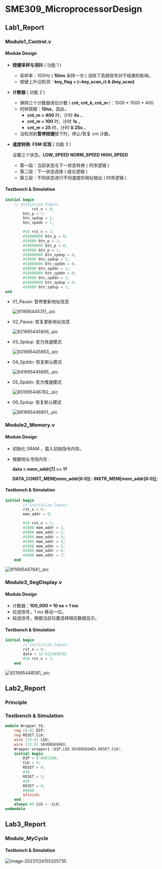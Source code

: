 # SME309_MicroprocessorDesign

## Lab1_Report

### Module1_Control.v

#### Module Design

* **按键采样与消抖** ( 功能 1 )
  * 采样率：100Hz ( **10ms** 采样一次 ) 消除了高频信号对于结果的影响。
  * 按键上升沿检测：**key_flag = (~key_scan_r) & (key_scan)**

* **计数器** ( 功能 2 )

  * 保持三个计数器进位计数 ( **cnt, cnt_k, cnt_m** )：1000 * 1000 * 400 
  * 时钟周期：**10ns**。因此，
    * **cnt_m = 400** 时，计时 **4s** 。
    * **cnt_m = 100** 时，计时 **1s** 。
    * **cnt_m = 25** 时，计时 **0.25s** 。
  * 当检测到**暂停按键**按下时，停止/恢复 cnt 计数。

* **速度转换: FSM 实现** ( 功能 3 )

  设置三个状态，**LOW_SPEED NORM_SPEED HIGH_SPEED**

  * 第一段：当前状态与下一状态转换 ( 时序逻辑 )
  * 第二段：下一状态选择 ( 组合逻辑 )
  * 第三段：不同状态进行不同速度的地址输出 ( 时序逻辑 )

#### Testbench & Simulation

```verilog
initial begin
  	// Initialize Inputs
  			rst_n = 0;
        btn_p = 1;
        btn_spdup = 1;
        btn_spddn = 1;

        #10 rst_n = 1;
        #10000000 btn_p = 0;
        #10000 btn_p = 1;
        #10000000 btn_p = 0;
        #10000 btn_p = 1;
        #10000000 btn_spdup = 0;
        #10000 btn_spdup = 1;
        #10000000 btn_spddn = 0;
        #10000 btn_spddn = 1;
        #10000000 btn_spddn = 0;
        #10000 btn_spddn = 1;
        #10000000 btn_spdup = 0;
        #10000 btn_spdup = 1;
end
```

* 01_Pause: 暂停更新地址信息

  ![811695445311_.pic](Lab1/picture/811695445311_.pic.jpg)

* 02_Pause: 恢复更新地址信息

  ![821695445806_.pic](/Lab1/picture/821695445806_.pic.jpg)

* 03_Spdup: 变为快速模式

  ![831695445863_.pic](Lab1/picture/831695445863_.pic.jpg)

* 04_Spddn: 恢复默认模式

  ![841695445895_.pic](Lab1/picture/841695445895_.pic.jpg)

* 05_Spddn: 变为慢速模式

  ![851695446782_.pic](Lab1/picture/851695446782_.pic.jpg)

* 06_Spdup: 恢复默认模式

  ![861695446801_.pic](Lab1/picture/861695446801_.pic.jpg)

### Module2_Memory.v

#### Module Design

* 初始化 SRAM ，载入初始指令内存。

* 根据地址寻找内存：

  **data = mem_addr[7] == 1?**

  **DATA_CONST_MEM[mem_addr[6:0]] : INSTR_MEM[mem_addr[6:0]];**

#### Testbench & Simulation

```verilog
initial begin
        // Initialize Inputs
        rst_n = 0;
        mem_addr = 0;

        #10 rst_n = 1;
        #1000 mem_addr = 1;
        #1000 mem_addr = 2;
        #1000 mem_addr = 3;
        #1000 mem_addr = 4;
        #1000 mem_addr = 5;
        #1000 mem_addr = 6;
        #1000 mem_addr = 7;
    end
```

![911695447841_.pic](Lab1/picture/911695447841_.pic.jpg)

### Module3_SegDisplay.v

#### Module Design

* 计数器：**100_000 * 10 ns = 1 ms**
* 位选信号，1 ms 移动一位。
* 段选信号，根据当前位置选择相应数据显示。

#### Testbench & Simulation

```verilog
initial begin
        // Initialize Inputs
        rst_n = 0;
        data = 32'h12345678;
        #10 rst_n = 1;
    end
```

![921695448581_.pic](Lab1/picture/921695448581_.pic.jpg)

## Lab2_Report

### Principle

### Testbench & Simulation

```verilog
module Wrapper_tb;
	reg [6:0] DIP;
	reg RESET,CLK;
	wire [15:0] LED;
	wire [31:0] SEVENSEGHEX;
	Wrapper wrapper1 (DIP,LED,SEVENSEGHEX,RESET,CLK); 
	initial begin
		DIP = 6'b001100;
		CLK = 0;
		RESET = 0;
		#10
		RESET = 1;
		#10
		RESET = 0;
		#8000
		$finish;
	end
    always #5 CLK = ~CLK;
endmodule
```

## Lab3_Report

### Module_MyCycle

#### Testbench & Simulation

![image-20231124155205735](./assets/image-20231124155205735.png)













